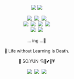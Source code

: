 <div align=center>
  <img src="https://capsule-render.vercel.app/api?type=Waving&color=auto&height=150&section=header&text=Git%20SoYun✨&fontSize=70"/>
  <img src="https://hits.seeyoufarm.com/api/count/incr/badge.svg?url=https%3A%2F%2Fgithub.com%2FGitSoyun&count_bg=%23FF9F9F&title_bg=%23FF9F9F&icon=baidu.svg&icon_color=%23FFFFFF&title=today%2Ftotal&edge_flat=false"/>
  <br/>
  <br/>
  <img src="https://img.shields.io/badge/Java-007396?style=flat-square&logo=java&logoColor=white"/>&nbsp;
  <img src="https://img.shields.io/badge/Oracle-F80000?style=flat-square&logo=Oracle&logoColor=white"/>&nbsp;
  <img src="https://img.shields.io/badge/Spring-6DB33F?style=flat-square&logo=Spring&logoColor=white"/>
  <br/>
  <img src="https://img.shields.io/badge/HTML5-E34F26?style=flat-square&logo=HTML5&logoColor=white"/>&nbsp;
  <img src="https://img.shields.io/badge/CSS3-1572B6?style=flat-square&logo=CSS3&logoColor=white"/>&nbsp;
  <img src="https://img.shields.io/badge/JavaScript-F7DF1E?style=flat-square&logo=JavaScript&logoColor=white"/>&nbsp;
  <img src="https://img.shields.io/badge/jQuery-0769AD?style=flat-square&logo=jQuery&logoColor=white"/>
  <br/>
  <img src="https://img.shields.io/badge/Photoshop-31A8FF?style=flat-square&logo=Adobe%20Photoshop&logoColor=white"/>&nbsp;
  <img src="https://img.shields.io/badge/Illustrator-FF9A00?style=flat-square&logo=Adobe%20Illustrator&logoColor=white"/>
  <br/>
  <br/>
  ... ing ...🌱
  <br/>
  <br/>
  💪 Life without Learning is Death.
  <br/>
  <br/>
  👸 SO.YUN 💘💖💕💞💗
  <br/>
  <br/>
  <a href="https://github.com/GitSoyun" target="_blank"><img src="https://img.shields.io/badge/GitHub-181717?style=flat-square&logo=GitHub&logoColor=white"/></a>&nbsp;
  <a href="https://blog.naver.com/pinktenshi" target="_blank"><img src="https://img.shields.io/badge/Blog-03C75A?style=flat-square&logo=Naver&logoColor=white"/></a>&nbsp;
  <a href="https://www.instagram.com" target="_blank"><img src="https://img.shields.io/badge/Instagram-E4405F?style=flat-square&logo=Instagram&logoColor=white"/></a>
</div>



<!--
**GitSoyun/GitSoyun** is a ✨ _special_ ✨ repository because its `README.md` (this file) appears on your GitHub profile.

Here are some ideas to get you started:

- 🔭 I’m currently working on ...
- 🌱 I’m currently learning ...
- 👯 I’m looking to collaborate on ...
- 🤔 I’m looking for help with ...
- 💬 Ask me about ...
- 📫 How to reach me: ...
- 😄 Pronouns: ...
- ⚡ Fun fact: ...
-->
